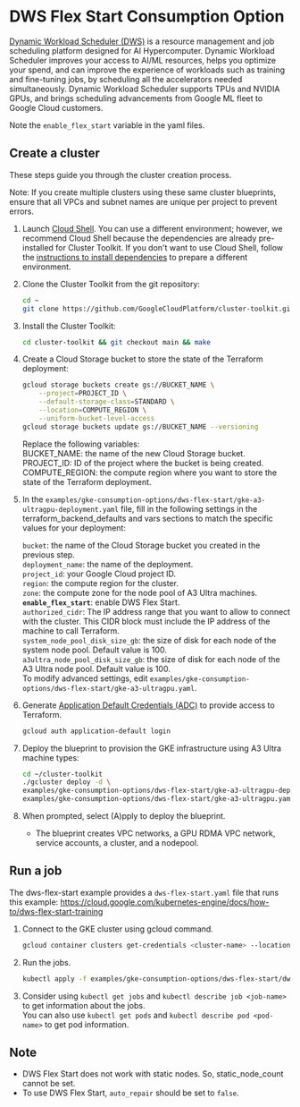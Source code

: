 # DWS Flex Start Consumption Option

[Dynamic Workload Scheduler (DWS)](https://cloud.google.com/blog/products/compute/introducing-dynamic-workload-scheduler) is a resource management and job scheduling platform designed for AI Hypercomputer. Dynamic Workload Scheduler improves your access to AI/ML resources, helps you optimize your spend, and can improve the experience of workloads such as training and fine-tuning jobs, by scheduling all the accelerators needed simultaneously. Dynamic Workload Scheduler supports TPUs and NVIDIA GPUs, and brings scheduling advancements from Google ML fleet to Google Cloud customers.

Note the `enable_flex_start` variable in the yaml files.

## Create a cluster
These steps guide you through the cluster creation process.

Note: If you create multiple clusters using these same cluster blueprints, ensure that all VPCs and subnet names are unique per project to prevent errors.

1. Launch [Cloud Shell](https://cloud.google.com/shell/docs/launching-cloud-shell). You can use a different environment; however, we recommend Cloud Shell because the dependencies are already pre-installed for Cluster Toolkit. If you don't want to use Cloud Shell, follow the [instructions to install dependencies](https://cloud.google.com/cluster-toolkit/docs/setup/install-dependencies) to prepare a different environment.

1. Clone the Cluster Toolkit from the git repository:

    ```sh
    cd ~
    git clone https://github.com/GoogleCloudPlatform/cluster-toolkit.git
    ```

1. Install the Cluster Toolkit:

    ```sh
    cd cluster-toolkit && git checkout main && make
    ```

1. Create a Cloud Storage bucket to store the state of the Terraform deployment:

    ```sh
    gcloud storage buckets create gs://BUCKET_NAME \
        --project=PROJECT_ID \
        --default-storage-class=STANDARD \
        --location=COMPUTE_REGION \
        --uniform-bucket-level-access
    gcloud storage buckets update gs://BUCKET_NAME --versioning
    ```

    Replace the following variables:\
    BUCKET_NAME: the name of the new Cloud Storage bucket.\
    PROJECT_ID: ID of the project where the bucket is being created.\
    COMPUTE_REGION: the compute region where you want to store the state of the Terraform deployment.

1. In the `examples/gke-consumption-options/dws-flex-start/gke-a3-ultragpu-deployment.yaml` file, fill in the following settings in the terraform_backend_defaults and vars sections to match the specific values for your deployment:

    `bucket`: the name of the Cloud Storage bucket you created in the previous step.\
    `deployment_name`: the name of the deployment.\
    `project_id`: your Google Cloud project ID.\
    `region`: the compute region for the cluster.\
    `zone`: the compute zone for the node pool of A3 Ultra machines.\
    **`enable_flex_start`**: enable DWS Flex Start.\
    `authorized_cidr`: The IP address range that you want to allow to connect with the cluster. This CIDR block must include the IP address of the machine to call Terraform.\
    `system_node_pool_disk_size_gb`: the size of disk for each node of the system node pool. Default value is 100.\
    `a3ultra_node_pool_disk_size_gb`: the size of disk for each node of the A3 Ultra node pool. Default value is 100.\
    To modify advanced settings, edit `examples/gke-consumption-options/dws-flex-start/gke-a3-ultragpu.yaml`.

1. Generate [Application Default Credentials (ADC)](https://cloud.google.com/docs/authentication/provide-credentials-adc#google-idp) to provide access to Terraform.

    ```sh
    gcloud auth application-default login
    ```

1. Deploy the blueprint to provision the GKE infrastructure using A3 Ultra machine types:

    ```sh
    cd ~/cluster-toolkit
    ./gcluster deploy -d \
    examples/gke-consumption-options/dws-flex-start/gke-a3-ultragpu-deployment.yaml \
    examples/gke-consumption-options/dws-flex-start/gke-a3-ultragpu.yaml
    ```

1. When prompted, select (A)pply to deploy the blueprint.
   * The blueprint creates VPC networks, a GPU RDMA VPC network, service accounts, a cluster, and a nodepool.

## Run a job

The dws-flex-start example provides a `dws-flex-start.yaml` file that runs this example: https://cloud.google.com/kubernetes-engine/docs/how-to/dws-flex-start-training

1. Connect to the GKE cluster using gcloud command.

    ```sh
    gcloud container clusters get-credentials <cluster-name> --location <location> --project <project-name>
    ```

1. Run the jobs.

    ```sh
    kubectl apply -f examples/gke-consumption-options/dws-flex-start/dws-flex-start.yaml
    ```

1. Consider using `kubectl get jobs` and `kubectl describe job <job-name>` to get information about the jobs.\
You can also use `kubectl get pods` and `kubectl describe pod <pod-name>` to get pod information.

## Note
* DWS Flex Start does not work with static nodes. So, static_node_count cannot be set.
* To use DWS Flex Start, `auto_repair` should be set to `false`.
